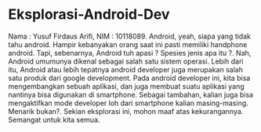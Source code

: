 # Eksplorasi-Android-Dev
Nama : Yusuf Firdaus Arifi, NIM : 10118089. Android, yeah, siapa yang tidak tahu android. Hampir kebanyakan orang saat ini pasti memiliki handphone android. Tapi, sebenarnya, Android tuh apasi ? Spesies jenis apa itu ?. Nah, Android umumunya dikenal sebagai salah satu sistem operasi. Lebih dari itu, Android atau lebih tepatnya android developer juga merupakan salah satu produk dari google development. Pada android developer ini, kita bisa mengembangkan sebuah aplikasi, dan juga membuat suatu aplikasi yang nantinya bisa digunakan di smartphone. Sebagai tambahan, kalian juga bisa mengaktifkan mode developer loh dari smartphone kalian masing-masing. Menarik bukan?. Sekian eksplorasi ini, mohon maaf atas kekurangannya. Semangat untuk kita semua.
